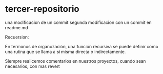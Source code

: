 # tercer-repositorio
una modificacion de un commit
segunda modificacion con un commit en readme.md

Recuersion:

En termonos de organozación, una función recursiva se puede definir como una rutina que se llama a si misma directa o indirectamente.

Siempre realicemos comentarios en nuestros proyectos, cuando sean necesarios, con mas revert